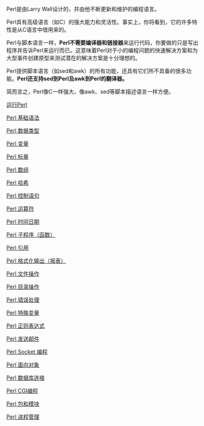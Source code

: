 Perl是由Larry Wall设计的，并由他不断更新和维护的编程语言。

Perl具有高级语言（如C）的强大能力和灵活性。事实上，你将看到，它的许多特性是从C语言中借用来的。

Perl与脚本语言一样，**Perl不需要编译器和链接器**来运行代码，你要做的只是写出程序并告诉Perl来运行而已。这意味着Perl对于小的编程问题的快速解决方案和为大型事件创建原型来测试潜在的解决方案是十分理想的。

Perl提供脚本语言（如sed和awk）的所有功能，还具有它们所不具备的很多功能。**Perl还支持sed到Perl及awk到Perl的翻译器。**

简而言之，Perl像C一样强大，像awk、sed等脚本描述语言一样方便。

[运行Perl](https://flowus.cn/d563c4a9-768b-491a-92de-408185faee4b)

[Perl 基础语法](https://flowus.cn/c85b1010-7d97-42d6-b18c-22e922ab212d)

[Perl 数据类型](https://flowus.cn/a2651ee9-2b01-4d23-bde2-51a94e73b6c9)

[Perl 变量](https://flowus.cn/c7bbbe5c-5442-4532-8885-cd848fd03c3c)

[Perl 标量](https://flowus.cn/9a3d602a-633e-4401-8c6d-1c2803e3442c)

[Perl 数组](https://flowus.cn/66459e7d-ec3d-4d10-85f9-05506bbae073)

[Perl 哈希](https://flowus.cn/a0c6e7d3-6b7b-48fa-8fd3-a3d0a2612eb4)

[Perl 控制语句](https://flowus.cn/098e72af-ab48-4a43-a472-6cd8e033c0d7)

[Perl 运算符](https://flowus.cn/e3bba03e-a426-4a91-a873-03854a747f16)

[Perl 时间日期](https://flowus.cn/18c40943-9934-440d-892e-b3f9398be56b)

[Perl 子程序（函数）](https://flowus.cn/36ee83bf-6782-449c-926e-5a19568bbb7b)

[Perl 引用](https://flowus.cn/f16a31be-0ed1-4bcb-9738-14b15584a3fc)

[Perl 格式化输出（报表）](https://flowus.cn/c7fca924-46e1-4bfb-a541-26416107c8ed)

[Perl 文件操作](https://flowus.cn/3f3fe06e-a16c-4e70-94d6-feeec92458c8)

[Perl 目录操作](https://flowus.cn/8718a4da-5973-4904-9c5b-dd14a87076d3)

[Perl 错误处理](https://flowus.cn/cfd52093-abef-44bf-85ec-cf4e334b0384)

[Perl 特殊变量](https://flowus.cn/c7f3d250-008e-4e6b-9df7-a80a3dd264f4)

[Perl 正则表达式](https://flowus.cn/78d23003-6149-457f-920d-022f7ec205ec)

[Perl 发送邮件](https://flowus.cn/a24f8b40-f1ce-455f-8f86-40ca827ce1e2)

[Perl Socket 编程](https://flowus.cn/3e3699f4-a108-4fdf-81d7-e1dea28b4e2a)

[Perl 面向对象](https://flowus.cn/a3897f15-7b91-4f34-a9c7-e5291cf9d3de)

[Perl 数据库连接](https://flowus.cn/ea1ab62f-fa7a-4469-b0b6-68fa39c3cfb4)

[Perl CGI编程](https://flowus.cn/4822aa9a-6a85-4828-bba9-82b9b0ebf044)

[Perl 包和模块](https://flowus.cn/934e4e52-87c2-4705-956f-4b359c5f880e)

[Perl 进程管理](https://flowus.cn/538943a2-f70f-4655-aea3-5b520da3f71d)

